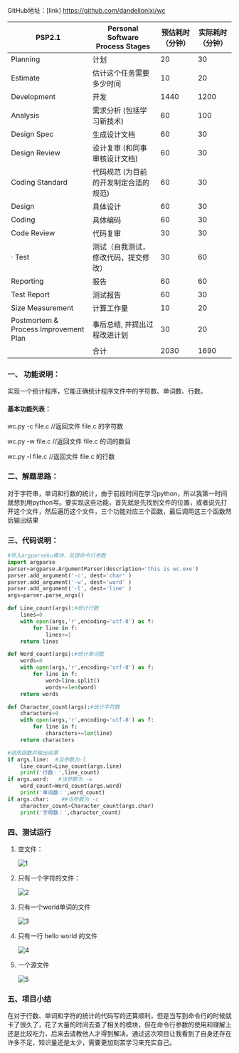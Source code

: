 GitHub地址：[link] https://github.com/dandelionlxj/wc  


| PSP2.1                                | Personal Software Process Stages      | 预估耗时（分钟） | 实际耗时（分钟） |
| ------------------------------------- | ------------------------------------- | ---------------- | ---------------- |
| Planning                              | 计划                                  |  20                |      30            |
| Estimate                              | 估计这个任务需要多少时间              |      10            |     20           |
| Development                           | 开发                                  |  1440                |  1200                |
| Analysis                              | 需求分析 (包括学习新技术)             |  60               |         100         |
| Design Spec                           | 生成设计文档                          |  60                |     30             |
| Design Review                         | 设计复审 (和同事审核设计文档)         |     60             |        30          |
| Coding Standard                       | 代码规范 (为目前的开发制定合适的规范) |      60            |           30       |
| Design                                | 具体设计                              |     60             |           30       |
| Coding                                | 具体编码                              |      60            |             30     |
| Code Review                           | 代码复审                              |   30               |               30   |
| · Test                                | 测试（自我测试，修改代码，提交修改）  |     30             |        60          |
| Reporting                             | 报告                                  |  60                |                60  |
| Test Report                           | 测试报告                              |    60              |         30         |
| Size Measurement                      | 计算工作量                            |      10            |        20          |
| Postmortem & Process Improvement Plan | 事后总结, 并提出过程改进计划          |         30         |        20          |
|                                       | 合计                                  |     2030             |   1690               |

### 一、 功能说明：  
  实现一个统计程序，它能正确统计程序文件中的字符数、单词数、行数。

 #### 基本功能列表：

wc.py -c file.c     //返回文件 file.c 的字符数

wc.py -w file.c    //返回文件 file.c 的词的数目  

wc.py -l file.c      //返回文件 file.c 的行数

### 二、解题思路：  
   对于字符串，单词和行数的统计，由于前段时间在学习python，所以我第一时间就想到用python写。要实现这些功能，首先就是先找到文件的位置，或者说先打开这个文件，然后遍历这个文件，三个功能对应三个函数，最后调用这三个函数然后输出结果   
### 三、代码说明：  
```python  
#导入argparseku模块，处理命令行参数
import argparse
parser=argparse.ArgumentParser(description='this is wc.exe')
parser.add_argument('-c', dest='char' )
parser.add_argument('-w', dest='word' )
parser.add_argument('-l', dest='line' )
args=parser.parse_args()
```
```python  
def Line_count(args):#统计行数
	lines=0
	with open(args,'r',encoding='utf-8') as f:
		for line in f:
			lines+=1
	return lines
```

```python
def Word_count(args):#统计单词数
	words=0
	with open(args,'r',encoding='utf-8') as f:
		for line in f:
			word=line.split()
			words+=len(word)
	return words
```

```python
def Character_count(args):#统计字符数
	characters=0
	with open(args,'r',encoding='utf-8') as f:
		for line in f:
			characters+=len(line)
	return characters
```

```python
#调用函数并输出结果
if args.line:  #当参数为-l
	line_count=Line_count(args.line)
	print('行数：',line_count)
if args.word:   #当参数为 -w
	word_count=Word_count(args.word)
	print('单词数：',word_count)
if args.char:    ##当参数为 -c
	character_count=Character_count(args.char)
	print('字母数：',character_count)
```

###   

### 四、测试运行  

1. 空文件：

   ![1](https://github.com/dandelionlxj/wc/blob/master/1.png)

2. 只有一个字符的文件：

   ![2](https://github.com/dandelionlxj/wc/blob/master/2.png)

3. 只有一个world单词的文件

   ![3](https://github.com/dandelionlxj/wc/blob/master/3.png)

4. 只有一行 hello world 的文件

   ![4](https://github.com/dandelionlxj/wc/blob/master/4.png)

5. 一个源文件

   ![5](https://github.com/dandelionlxj/wc/blob/master/5.png)

  

### 五、项目小结

   在对于行数、单词和字符的统计的代码写的还算顺利，但是当写到命令行的时候就卡了很久了，花了大量的时间去查了相关的模块，但在命令行参数的使用和理解上还是比较吃力，后来去请教他人才得到解决。通过这次项目让我看到了自身还存在许多不足，知识量还是太少，需要更加刻苦学习来充实自己。
